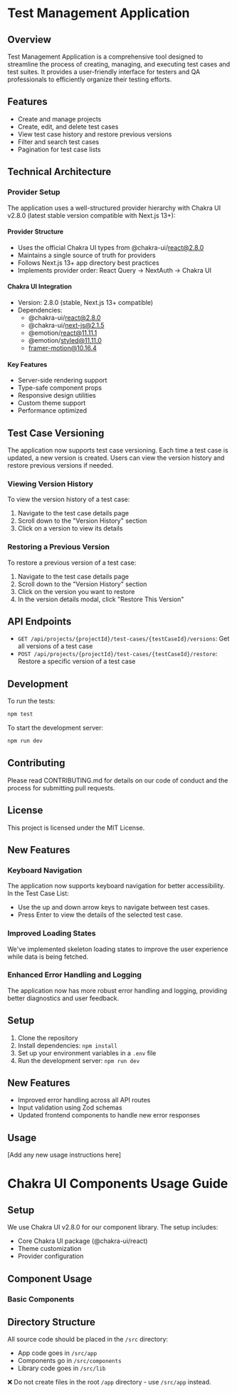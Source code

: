 # Test Management Application

## Overview

Test Management Application is a comprehensive tool designed to streamline the process of creating, managing, and executing test cases and test suites. It provides a user-friendly interface for testers and QA professionals to efficiently organize their testing efforts.

## Features

- Create and manage projects
- Create, edit, and delete test cases
- View test case history and restore previous versions
- Filter and search test cases
- Pagination for test case lists

## Technical Architecture

### Provider Setup
The application uses a well-structured provider hierarchy with Chakra UI v2.8.0 (latest stable version compatible with Next.js 13+):

#### Provider Structure
- Uses the official Chakra UI types from @chakra-ui/react@2.8.0
- Maintains a single source of truth for providers
- Follows Next.js 13+ app directory best practices
- Implements provider order: React Query -> NextAuth -> Chakra UI

#### Chakra UI Integration
- Version: 2.8.0 (stable, Next.js 13+ compatible)
- Dependencies:
  - @chakra-ui/react@2.8.0
  - @chakra-ui/next-js@2.1.5
  - @emotion/react@11.11.1
  - @emotion/styled@11.11.0
  - framer-motion@10.16.4

#### Key Features
- Server-side rendering support
- Type-safe component props
- Responsive design utilities
- Custom theme support
- Performance optimized

## Test Case Versioning

The application now supports test case versioning. Each time a test case is updated, a new version is created. Users can view the version history and restore previous versions if needed.

### Viewing Version History

To view the version history of a test case:

1. Navigate to the test case details page
2. Scroll down to the "Version History" section
3. Click on a version to view its details

### Restoring a Previous Version

To restore a previous version of a test case:

1. Navigate to the test case details page
2. Scroll down to the "Version History" section
3. Click on the version you want to restore
4. In the version details modal, click "Restore This Version"

## API Endpoints

- `GET /api/projects/{projectId}/test-cases/{testCaseId}/versions`: Get all versions of a test case
- `POST /api/projects/{projectId}/test-cases/{testCaseId}/restore`: Restore a specific version of a test case

## Development

To run the tests:

```bash
npm test
```

To start the development server:

```bash
npm run dev
```

## Contributing

Please read CONTRIBUTING.md for details on our code of conduct and the process for submitting pull requests.

## License

This project is licensed under the MIT License.

## New Features

### Keyboard Navigation

The application now supports keyboard navigation for better accessibility. In the Test Case List:
- Use the up and down arrow keys to navigate between test cases.
- Press Enter to view the details of the selected test case.

### Improved Loading States

We've implemented skeleton loading states to improve the user experience while data is being fetched.

### Enhanced Error Handling and Logging

The application now has more robust error handling and logging, providing better diagnostics and user feedback.

## Setup

1. Clone the repository
2. Install dependencies: `npm install`
3. Set up your environment variables in a `.env` file
4. Run the development server: `npm run dev`

## New Features

- Improved error handling across all API routes
- Input validation using Zod schemas
- Updated frontend components to handle new error responses

## Usage

[Add any new usage instructions here]

# Chakra UI Components Usage Guide

## Setup
We use Chakra UI v2.8.0 for our component library. The setup includes:
- Core Chakra UI package (@chakra-ui/react)
- Theme customization
- Provider configuration

## Component Usage

### Basic Components

## Directory Structure

All source code should be placed in the `/src` directory:
- App code goes in `/src/app`
- Components go in `/src/components`
- Library code goes in `/src/lib`

❌ Do not create files in the root `/app` directory - use `/src/app` instead.
